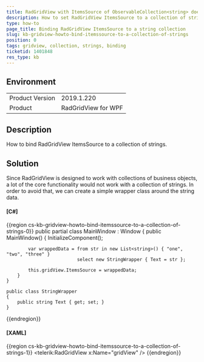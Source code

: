 ```yaml
---
title: RadGridView with ItemsSource of ObservableCollection<string> does not allow row additions or edits
description: How to set RadGridView ItemsSource to a collection of strings
type: how-to
page_title: Binding RadGridView ItemsSource to a string collection
slug: kb-gridview-howto-bind-itemssource-to-a-collection-of-strings
position: 0
tags: gridview, collection, strings, binding
ticketid: 1401848
res_type: kb
---
```


## Environment
<table>
	<tr>
		<td>Product Version</td>
		<td>2019.1.220</td>
	</tr>
	<tr>
		<td>Product</td>
		<td>RadGridView for WPF</td>
	</tr>
</table>


## Description

How to bind RadGridView ItemsSource to a collection of strings. 

## Solution

Since RadGridView is designed to work with collections of business objects, a lot of the core functionality would not work with a collection of strings. In order to avoid that, we can create a simple wrapper class around the string data. 

#### __[C#]__
{{region cs-kb-gridview-howto-bind-itemssource-to-a-collection-of-strings-0}}
	public partial class MainWindow : Window
    {
        public MainWindow()
        {
            InitializeComponent();

            var wrappedData = from str in new List<string>() { "one", "two", "three" }
                              select new StringWrapper { Text = str };

            this.gridView.ItemsSource = wrappedData;
        }
    }
    
    public class StringWrapper
    {
        public string Text { get; set; }
    }
{{endregion}}

#### __[XAML]__
{{region cs-kb-gridview-howto-bind-itemssource-to-a-collection-of-strings-1}}
	<telerik:RadGridView x:Name="gridView" />
{{endregion}}